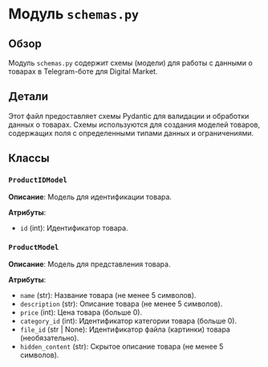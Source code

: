 # Модуль `schemas.py`

## Обзор

Модуль `schemas.py` содержит схемы (модели) для работы с данными о товарах в Telegram-боте для Digital Market. 

## Детали

Этот файл предоставляет схемы Pydantic для валидации и обработки данных о товарах. Схемы используются для создания моделей товаров, содержащих поля с определенными типами данных и ограничениями. 

## Классы

### `ProductIDModel`

**Описание**: Модель для идентификации товара. 

**Атрибуты**:
- `id` (int): Идентификатор товара.

### `ProductModel`

**Описание**: Модель для представления товара. 

**Атрибуты**:
- `name` (str): Название товара (не менее 5 символов).
- `description` (str): Описание товара (не менее 5 символов).
- `price` (int): Цена товара (больше 0).
- `category_id` (int): Идентификатор категории товара (больше 0).
- `file_id` (str | None): Идентификатор файла (картинки) товара (необязательно).
- `hidden_content` (str): Скрытое описание товара (не менее 5 символов).